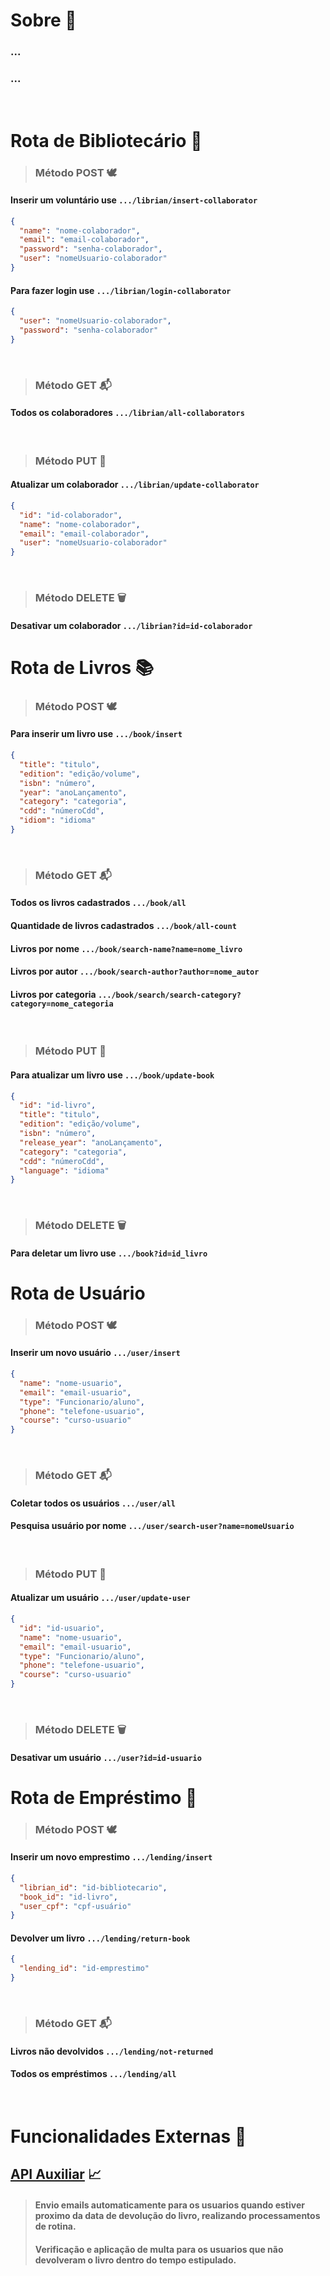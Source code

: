 # Sobre 💾

### ...

### ...

<br>

# Rota de Bibliotecário 📖

> ### Método POST 🕊️

#### Inserir um voluntário use `.../librian/insert-collaborator`

```json
{
  "name": "nome-colaborador",
  "email": "email-colaborador",
  "password": "senha-colaborador",
  "user": "nomeUsuario-colaborador"
}
```

#### Para fazer login use `.../librian/login-collaborator`

```json
{
  "user": "nomeUsuario-colaborador",
  "password": "senha-colaborador"
}
```

<br>

> ### Método GET 📬

#### Todos os colaboradores `.../librian/all-collaborators`

<br>

> ### Método PUT 📝

#### Atualizar um colaborador `.../librian/update-collaborator`

```json
{
  "id": "id-colaborador",
  "name": "nome-colaborador",
  "email": "email-colaborador",
  "user": "nomeUsuario-colaborador"
}
```

<br>

> ### Método DELETE 🗑️

#### Desativar um colaborador `.../librian?id=id-colaborador`

#

# Rota de Livros 📚

> ### Método POST 🕊️

#### Para inserir um livro use `.../book/insert`

```json
{
  "title": "titulo",
  "edition": "edição/volume",
  "isbn": "número",
  "year": "anoLançamento",
  "category": "categoria",
  "cdd": "númeroCdd",
  "idiom": "idioma"
}
```

<br>

> ### Método GET 📬

#### Todos os livros cadastrados `.../book/all`

#### Quantidade de livros cadastrados `.../book/all-count`

#### Livros por nome `.../book/search-name?name=nome_livro`

#### Livros por autor `.../book/search-author?author=nome_autor`

#### Livros por categoria `.../book/search/search-category?category=nome_categoria`

<br>

> ### Método PUT 📝

#### Para atualizar um livro use `.../book/update-book`

```json
{
  "id": "id-livro",
  "title": "titulo",
  "edition": "edição/volume",
  "isbn": "número",
  "release_year": "anoLançamento",
  "category": "categoria",
  "cdd": "númeroCdd",
  "language": "idioma"
}
```

<br>

> ### Método DELETE 🗑️

#### Para deletar um livro use `.../book?id=id_livro`

#

# Rota de Usuário

> ### Método POST 🕊️

#### Inserir um novo usuário `.../user/insert`

```json
{
  "name": "nome-usuario",
  "email": "email-usuario",
  "type": "Funcionario/aluno",
  "phone": "telefone-usuario",
  "course": "curso-usuario"
}
```

<br>

> ### Método GET 📬

#### Coletar todos os usuários `.../user/all`

#### Pesquisa usuário por nome `.../user/search-user?name=nomeUsuario`

<br>

> ### Método PUT 📝

#### Atualizar um usuário `.../user/update-user`

```json
{
  "id": "id-usuario",
  "name": "nome-usuario",
  "email": "email-usuario",
  "type": "Funcionario/aluno",
  "phone": "telefone-usuario",
  "course": "curso-usuario"
}
```

<br>

> ### Método DELETE 🗑️

#### Desativar um usuário `.../user?id=id-usuario`

#

# Rota de Empréstimo 🏁

> ### Método POST 🕊️

#### Inserir um novo emprestimo `.../lending/insert`

```json
{
  "librian_id": "id-bibliotecario",
  "book_id": "id-livro",
  "user_cpf": "cpf-usuário"
}
```

#### Devolver um livro `.../lending/return-book`

```json
{
  "lending_id": "id-emprestimo"
}
```

<br>

> ### Método GET 📬

#### Livros não devolvidos `.../lending/not-returned`

#### Todos os empréstimos `.../lending/all`

<br>

# Funcionalidades Externas 🌳

## [API Auxiliar](https://github.com/pedroFnseca/Subprocess-API) 📈

> #### Envio emails automaticamente para os usuarios quando estiver proximo da data de devolução do livro, realizando processamentos de rotina.
>
> #### Verificação e aplicação de multa para os usuarios que não devolveram o livro dentro do tempo estipulado.

